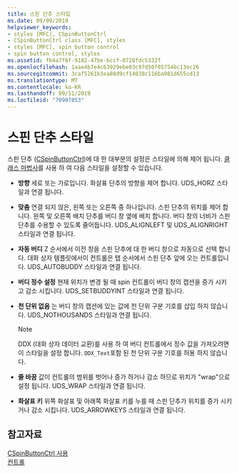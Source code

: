```yaml
---
title: 스핀 단추 스타일
ms.date: 09/09/2019
helpviewer_keywords:
- styles [MFC], CSpinButtonCtrl
- CSpinButtonCtrl class [MFC], styles
- styles [MFC], spin button control
- spin button control, styles
ms.assetid: fb4a7f6f-9182-47be-bccf-0728fdc5332f
ms.openlocfilehash: 1aae4b7e4c63929ebe03c97d50f05754bc13ec26
ms.sourcegitcommit: 3caf5261b3ea80d9cf14038c116ba981d655cd13
ms.translationtype: MT
ms.contentlocale: ko-KR
ms.lasthandoff: 09/11/2019
ms.locfileid: "70907853"
---
```

# <a name="spin-button-styles"></a>스핀 단추 스타일

스핀 단추 ([CSpinButtonCtrl](../mfc/reference/cspinbuttonctrl-class.md))에 대 한 대부분의 설정은 스타일에 의해 제어 됩니다. [클래스 마법사](reference/mfc-class-wizard.md)를 사용 하 여 다음 스타일을 설정할 수 있습니다.

- **방향** 세로 또는 가로입니다. 화살표 단추의 방향을 제어 합니다. UDS_HORZ 스타일과 연결 됩니다.

- **맞춤** 연결 되지 않은, 왼쪽 또는 오른쪽 중 하나입니다. 스핀 단추의 위치를 제어 합니다. 왼쪽 및 오른쪽 배치 단추를 버디 창 옆에 배치 합니다. 버디 창의 너비가 스핀 단추를 수용할 수 있도록 줄어듭니다. UDS_ALIGNLEFT 및 UDS_ALIGNRIGHT 스타일과 연결 됩니다.

- **자동 버디** Z 순서에서 이전 창을 스핀 단추에 대 한 버디 창으로 자동으로 선택 합니다. 대화 상자 템플릿에서이 컨트롤은 탭 순서에서 스핀 단추 앞에 오는 컨트롤입니다. UDS_AUTOBUDDY 스타일과 연결 됩니다.

- **버디 정수 설정** 현재 위치가 변경 될 때 spin 컨트롤이 버디 창의 캡션을 증가 시키고 감소 시킵니다. UDS_SETBUDDYINT 스타일과 연결 됩니다.

- **천 단위 없음** 는 버디 창의 캡션에 있는 값에 천 단위 구분 기호를 삽입 하지 않습니다. UDS_NOTHOUSANDS 스타일과 연결 됩니다.

    > [!NOTE]
    >  DDX (대화 상자 데이터 교환)를 사용 하 여 버디 컨트롤에서 정수 값을 가져오려면이 스타일을 설정 합니다. `DDX_Text`포함 된 천 단위 구분 기호를 허용 하지 않습니다.

- **줄 바꿈** 값이 컨트롤의 범위를 벗어나 증가 하거나 감소 하므로 위치가 "wrap"으로 설정 됩니다. UDS_WRAP 스타일과 연결 됩니다.

- **화살표 키** 위쪽 화살표 및 아래쪽 화살표 키를 누를 때 스핀 단추가 위치를 증가 시키거나 감소 시킵니다. UDS_ARROWKEYS 스타일과 연결 됩니다.

## <a name="see-also"></a>참고자료

[CSpinButtonCtrl 사용](../mfc/using-cspinbuttonctrl.md)<br/>
[컨트롤](../mfc/controls-mfc.md)
